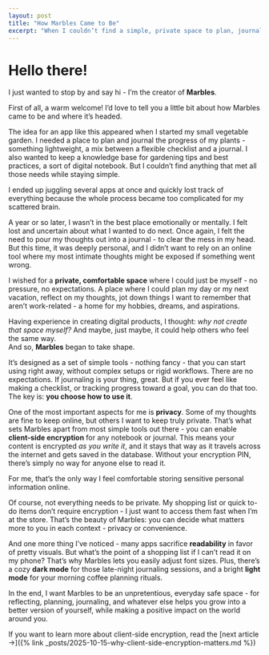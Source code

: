 ```yaml
---
layout: post
title: "How Marbles Came to Be"
excerpt: "When I couldn’t find a simple, private space to plan, journal, and reflect, I decided to create one myself. That’s how Marbles was born - a quiet digital corner for your thoughts, lists, and ideas, designed to be as private and personal as you want it to be."
---
```


# Hello there!

I just wanted to stop by and say hi - I’m the creator of **Marbles**.  

First of all, a warm welcome! I’d love to tell you a little bit about how Marbles came to be and where it’s headed.  

The idea for an app like this appeared when I started my small vegetable garden. I needed a place to plan and journal the progress of my plants - something lightweight, a mix between a flexible checklist and a journal. I also wanted to keep a knowledge base for gardening tips and best practices, a sort of digital notebook. But I couldn’t find anything that met all those needs while staying simple.  

I ended up juggling several apps at once and quickly lost track of everything because the whole process became too complicated for my scattered brain.  

A year or so later, I wasn’t in the best place emotionally or mentally. I felt lost and uncertain about what I wanted to do next. Once again, I felt the need to pour my thoughts out into a journal - to clear the mess in my head. But this time, it was deeply personal, and I didn’t want to rely on an online tool where my most intimate thoughts might be exposed if something went wrong.  

I wished for a **private, comfortable space** where I could just be myself - no pressure, no expectations. A place where I could plan my day or my next vacation, reflect on my thoughts, jot down things I want to remember that aren’t work-related - a home for my hobbies, dreams, and aspirations.  

Having experience in creating digital products, I thought: *why not create that space myself?* And maybe, just maybe, it could help others who feel the same way.  
And so, **Marbles** began to take shape.  

It’s designed as a set of simple tools - nothing fancy - that you can start using right away, without complex setups or rigid workflows. There are no expectations. If journaling is your thing, great. But if you ever feel like making a checklist, or tracking progress toward a goal, you can do that too. The key is: **you choose how to use it**.  

One of the most important aspects for me is **privacy**. Some of my thoughts are fine to keep online, but others I want to keep truly private. That’s what sets Marbles apart from most simple tools out there - you can enable **client-side encryption** for any notebook or journal. This means your content is encrypted *as you write it*, and it stays that way as it travels across the internet and gets saved in the database. Without your encryption PIN, there’s simply no way for anyone else to read it.  

For me, that’s the only way I feel comfortable storing sensitive personal information online.  

Of course, not everything needs to be private. My shopping list or quick to-do items don’t require encryption - I just want to access them fast when I’m at the store. That’s the beauty of Marbles: you can decide what matters more to you in each context - privacy or convenience.  

And one more thing I’ve noticed - many apps sacrifice **readability** in favor of pretty visuals. But what’s the point of a shopping list if I can’t read it on my phone? That’s why Marbles lets you easily adjust font sizes. Plus, there’s a cozy **dark mode** for those late-night journaling sessions, and a bright **light mode** for your morning coffee planning rituals.  

In the end, I want Marbles to be an unpretentious, everyday safe space - for reflecting, planning, journaling, and whatever else helps you grow into a better version of yourself, while making a positive impact on the world around you. 

If you want to learn more about client-side encryption, read the [next article &rarr;]({% link _posts/2025-10-15-why-client-side-encryption-matters.md %})
